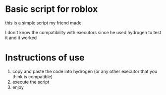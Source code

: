 # Basic script for roblox
this is a simple script my friend made

I don't know the compatibility with executors since he used hydrogen to test it and it worked
# Instructions of use
1. copy and paste the code into hydrogen (or any other executor that you think is compatible)
2. execute the script
3. enjoy
